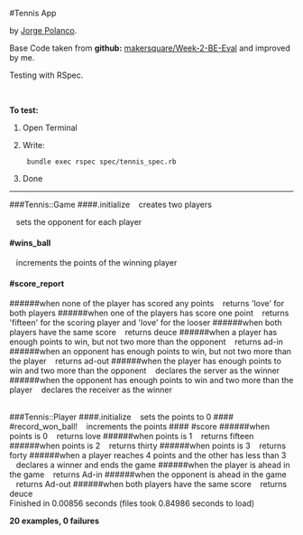 #Tennis App

by [Jorge Polanco](http://www.drjorgepolanco.com/).

Base Code taken from **github:** [makersquare/Week-2-BE-Eval](https://github.com/makersquare/Week-2-BE-Eval) and improved by me.

Testing with RSpec.

<br>

**To test:**

1. Open Terminal
2. Write: 
				
		bundle exec rspec spec/tennis_spec.rb
4. Done


--------------------------

###Tennis::Game
####.initialize
&nbsp;&nbsp;&nbsp;creates two players

&nbsp;&nbsp;&nbsp;sets the opponent for each player
#### #wins_ball
&nbsp;&nbsp;&nbsp;increments the points of the winning player
#### #score_report
######when none of the player has scored any points
&nbsp;&nbsp;&nbsp;returns 'love' for both players
######when one of the players has score one point
&nbsp;&nbsp;&nbsp;returns 'fifteen' for the scoring player and 'love' for the looser
######when both players have the same score
&nbsp;&nbsp;&nbsp;returns deuce
######when a player has enough points to win, but not two more than the opponent
&nbsp;&nbsp;&nbsp;returns ad-in
######when an opponent has enough points to win, but not two more than the player
&nbsp;&nbsp;&nbsp;returns ad-out
######when the player has enough points to win and two more than the opponent
&nbsp;&nbsp;&nbsp;declares the server as the winner
######when the opponent has enough points to win and two more than the player
&nbsp;&nbsp;&nbsp;declares the receiver as the winner

<br>
###Tennis::Player
####.initialize
&nbsp;&nbsp;&nbsp;sets the points to 0
#### #record_won_ball!
&nbsp;&nbsp;&nbsp;increments the points
#### #score
######when points is 0
&nbsp;&nbsp;&nbsp;returns love
######when points is 1
&nbsp;&nbsp;&nbsp;returns fifteen
######when points is 2
&nbsp;&nbsp;&nbsp;returns thirty
######when points is 3
&nbsp;&nbsp;&nbsp;returns forty
######when a player reaches 4 points and the other has less than 3
&nbsp;&nbsp;&nbsp;declares a winner and ends the game
######when the player is ahead in the game
&nbsp;&nbsp;&nbsp;returns Ad-in
######when the opponent is ahead in the game
&nbsp;&nbsp;&nbsp;returns Ad-out
######when both players have the same score
&nbsp;&nbsp;&nbsp;returns deuce

<br>
Finished in 0.00856 seconds (files took 0.84986 seconds to load)

**20 examples, 0 failures**
